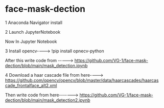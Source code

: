 # face-mask-dection

1 Anaconda Navigator install 

2 Launch JupyterNotebook

Now In Jupyter Notebook

3 Install opencv----> !pip install opnecv-python


After this write code from -----> https://github.com/VG-1/face-mask-dection/blob/main/mask_detection.ipynb

4 Download a haar cascade file from here---->
https://github.com/opencv/opencv/blob/master/data/haarcascades/haarcascade_frontalface_alt2.xml

Then write code from here------->
https://github.com/VG-1/face-mask-dection/blob/main/mask_detection2.ipynb
